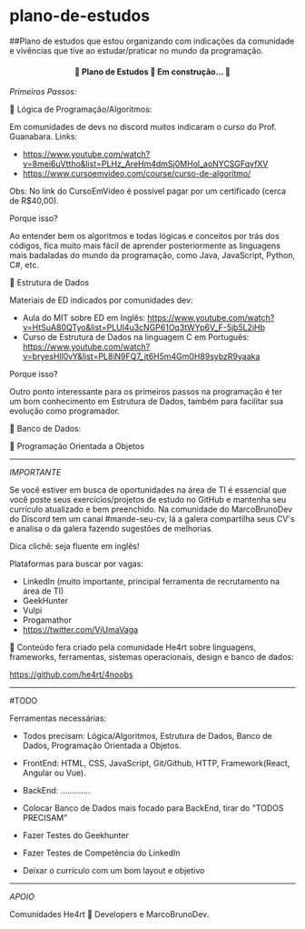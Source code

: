 # plano-de-estudos
##Plano de estudos que estou organizando com indicações da comunidade e vivências que tive ao estudar/praticar no mundo da programação.

<h4 align="center"> 
	🚧  Plano de Estudos 🚀 Em construção...  🚧
</h4>


*Primeiros Passos:*

🚩 Lógica de Programação/Algoritmos:

Em comunidades de devs no discord muitos indicaram o curso do Prof. Guanabara.
Links: 
- https://www.youtube.com/watch?v=8mei6uVttho&list=PLHz_AreHm4dmSj0MHol_aoNYCSGFqvfXV 
- https://www.cursoemvideo.com/course/curso-de-algoritmo/

Obs: No link do CursoEmVideo é possível pagar por um certificado (cerca de R$40,00).

Porque isso?

Ao entender bem os algoritmos e todas lógicas e conceitos por trás dos códigos, fica muito mais fácil de aprender posteriormente as linguagens mais badaladas do mundo da programação, como Java, JavaScript, Python, C#, etc.

🚩 Estrutura de Dados

Materiais de ED indicados por comunidades dev:
- Aula do MIT sobre ED em Inglês: https://www.youtube.com/watch?v=HtSuA80QTyo&list=PLUl4u3cNGP61Oq3tWYp6V_F-5jb5L2iHb
- Curso de Estrutura de Dados na linguagem C em Português: https://www.youtube.com/watch?v=bryesHll0vY&list=PL8iN9FQ7_jt6H5m4Gm0H89sybzR9yaaka

Porque isso?

Outro ponto interessante para os primeiros passos na programação é ter um bom conhecimento em Estrutura de Dados, também para facilitar sua evolução como programador.

🚩 Banco de Dados:


🚩 Programação Orientada a Objetos

--------------------------------------------------------------------------------------------------------------

_IMPORTANTE_

Se você estiver em busca de oportunidades na área de TI é essencial que você poste seus exercícios/projetos de estudo no GitHub e mantenha seu currículo atualizado e bem preenchido. Na comunidade do MarcoBrunoDev do Discord tem um canal #mande-seu-cv, lá a galera compartilha seus CV's e analisa o da galera fazendo sugestões de melhorias.

Dica clichê: seja fluente em inglês!

Plataformas para buscar por vagas:
- LinkedIn (muito importante, principal ferramenta de recrutamento na área de TI)
- GeekHunter
- Vulpi
- Progamathor
- https://twitter.com/ViUmaVaga

💜 Conteúdo fera criado pela comunidade He4rt sobre linguagens, frameworks, ferramentas, sistemas operacionais, design e banco de dados:

https://github.com/he4rt/4noobs

--------------------------------------------------------------------------------------------------------------
#TODO

Ferramentas necessárias:
- Todos precisam: Lógica/Algoritmos, Estrutura de Dados, Banco de Dados, Programação Orientada a Objetos.
- FrontEnd: HTML, CSS, JavaScript, Git/Github, HTTP, Framework(React, Angular ou Vue).
- BackEnd: .............

- Colocar Banco de Dados mais focado para BackEnd, tirar do "TODOS PRECISAM"

- Fazer Testes do Geekhunter
- Fazer Testes de Competência do LinkedIn
- Deixar o currículo com um bom layout e objetivo

--------------------------------------------------------------------------------------------------------------
_APOIO_

Comunidades He4rt 💜 Developers e MarcoBrunoDev.
